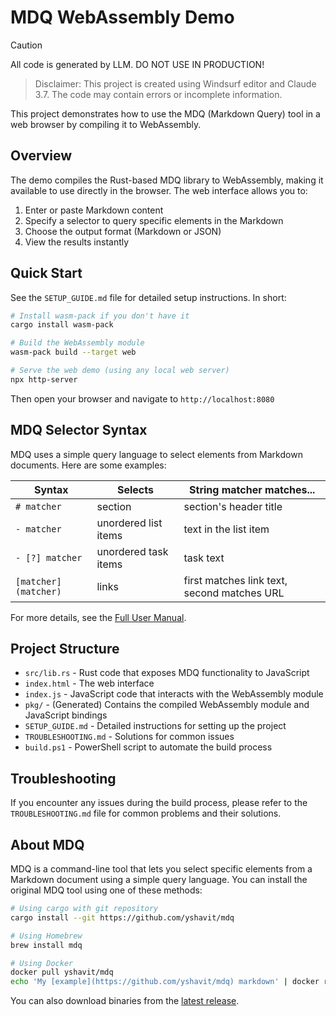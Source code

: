 # MDQ WebAssembly Demo


> [!CAUTION]
> All code is generated by LLM. DO NOT USE IN PRODUCTION!

> Disclaimer: This project is created using Windsurf editor and Claude 3.7. The code may contain errors or incomplete information.

This project demonstrates how to use the MDQ (Markdown Query) tool in a web browser by compiling it to WebAssembly.

## Overview

The demo compiles the Rust-based MDQ library to WebAssembly, making it available to use directly in the browser. The web interface allows you to:

1. Enter or paste Markdown content
2. Specify a selector to query specific elements in the Markdown
3. Choose the output format (Markdown or JSON)
4. View the results instantly

## Quick Start

See the `SETUP_GUIDE.md` file for detailed setup instructions. In short:

```bash
# Install wasm-pack if you don't have it
cargo install wasm-pack

# Build the WebAssembly module
wasm-pack build --target web

# Serve the web demo (using any local web server)
npx http-server
```

Then open your browser and navigate to `http://localhost:8080`

## MDQ Selector Syntax

MDQ uses a simple query language to select elements from Markdown documents. Here are some examples:

| Syntax | Selects | String matcher matches... |
|--------|---------|---------------------------|
| `# matcher` | section | section's header title |
| `- matcher` | unordered list items | text in the list item |
| `- [?] matcher` | unordered task items | task text |
| `[matcher](matcher)` | links | first matches link text, second matches URL |

For more details, see the [Full User Manual](https://github.com/yshavit/mdq/wiki/Full-User-Manual).

## Project Structure

- `src/lib.rs` - Rust code that exposes MDQ functionality to JavaScript
- `index.html` - The web interface
- `index.js` - JavaScript code that interacts with the WebAssembly module
- `pkg/` - (Generated) Contains the compiled WebAssembly module and JavaScript bindings
- `SETUP_GUIDE.md` - Detailed instructions for setting up the project
- `TROUBLESHOOTING.md` - Solutions for common issues
- `build.ps1` - PowerShell script to automate the build process

## Troubleshooting

If you encounter any issues during the build process, please refer to the `TROUBLESHOOTING.md` file for common problems and their solutions.

## About MDQ

MDQ is a command-line tool that lets you select specific elements from a Markdown document using a simple query language. You can install the original MDQ tool using one of these methods:

```bash
# Using cargo with git repository
cargo install --git https://github.com/yshavit/mdq

# Using Homebrew
brew install mdq

# Using Docker
docker pull yshavit/mdq
echo 'My [example](https://github.com/yshavit/mdq) markdown' | docker run --rm -i yshavit/mdq '[]()'
```

You can also download binaries from the [latest release](https://github.com/yshavit/mdq/releases).

